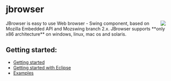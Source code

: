 # jbrowser
<img src='http://jbrowser.googlecode.com/files/screenshot_0.jpg' align='right' />
JBrowser is easy to use Web browser - Swing component, based on Mozilla Embedded API and Mozswing branch 2.x.
JBrowser supports **only x86 architecture** on windows, linux, maс os and solaris.

## Getting started:
* [Getting started](Getting_Started.md)
* [Getting started with Eclipse](Getting_Started_Eclipse.md)
* [Examples](Snippets_List.md)
